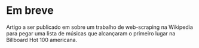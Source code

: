 # Em breve
Artigo a ser publicado em sobre um trabalho de web-scraping na Wikipedia para pegar uma lista de músicas que alcançaram o primeiro lugar na Billboard Hot 100 americana.
